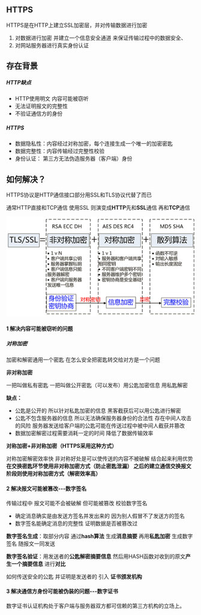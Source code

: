 ## HTTPS

HTTPS是在HTTP上建立SSL加密层，并对传输数据进行加密

1. 对数据进行加密 并建立一个信息安全通道 来保证传输过程中的数据安全、
2. 对网站服务器进行真实身份认证

## 存在背景

##### HTTP缺点

* HTTP使用明文 内容可能被窃听
* 无法证明报文的完整性
* 不验证通信方的身份

##### HTTPS

* 数据隐私性：内容经过对称加密，每个连接生成一个唯一的加密密匙
* 数据完整性：内容传输经过完整性校验
* 身份认证： 第三方无法伪造服务器（客户端）身份

## 如何解决？

HTTPS协议是HTTP通信接口部分用SSL和TLS协议代替了而已

通常HTTP直接和TCP通信 使用SSL 则演变成**HTTP**先和**SSL**通信 再和**TCP**通信

![](/assets/68747470733a2f2f757365722d676f6c642d63646e2e786974752e696f2f323031382f31322f32322f313637643438626337376565363966383f773d35363126683d32393726663d706e6726733d313430313839.png)

#### 1 解决内容可能被窃听的问题

##### 对称加密

加密和解密通用一个密匙 在怎么安全把密匙转交给对方是一个问题

**非对称加密**

一把叫做私有密匙 一把叫做公开密匙（可以发布）用公匙加密信息 用私匙解密

**缺点：**

* 公匙是公开的 所以针对私匙加密的信息 黑客截获后可以用公匙进行解密
* 公匙不包含服务器的信息 所以无法确保服务器身份的合法性 存在中间人攻击的风险 服务器发送给客户端的公匙可能在传送过程中被中间人截获并篡改
* 数据加密解密过程需要消耗一定的时间 降低了数据传输效率

**对称加密+非对称加密（HTTPS采用这种方式）**

对称加密解密效率快 非对称好处是可以使传送的内容不被破解 结合起来利用优势 **在交换密匙环节使用非对称加密方式（防止密匙泄漏） 之后的建立通信交换报文阶段则使用对称加密方式（解密效率高）**

#### 2 解决报文可能被篡改---数字签名

传输过程中 报文可能不会被破解 但可能被篡改 校验数字签名

* 确定消息确实是由发送方签名并发出来的 因为别人假冒不了发送方的签名
* 数字签名能确定消息的完整性 证明数据是否被篡改过

**数字签名生成**：取部分内容 通过**hash算法** 生成**消息摘要** 再用**私匙加密** 生成数字签名 随报文一同发送

**数字签名验证**：用发送者的**公匙解密摘要信息** 然后用HASH函数对收到的原文**产生一个摘要信息** 进行**对比**

如何传送安全的公匙 并证明是发送者的 引入 **证书颁发机构**

#### 3 解决通信方身份可能被伪装的问题---数字证书

数字证书认证机构处于客户端与服务器双方都可信赖的第三方机构的立场上。

































